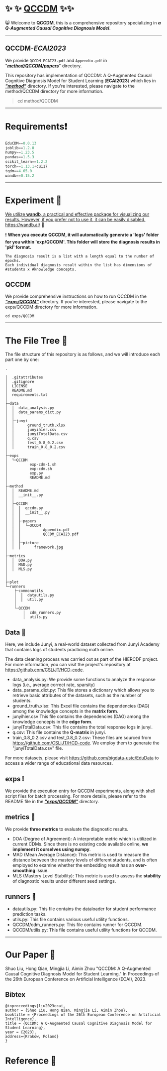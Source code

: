 # :sparkles: :sparkles: <u>QCCDM</u> :sparkles::sparkles:

:smile_cat: Welcome to **QCCDM**, this is a comprehensive repository specializing in ***a Q-Augmented Causal Cognitive Diagnosis Model***.

------

## QCCDM-*ECAI2023*

We provide `QCCDM-ECAI23.pdf` and  `Appendix.pdf` in "*<u>**method/QCCDM/papers**</u>*" directory.

This repository has implementation of QCCDM: A Q-Augmented Causal Cognitive Diagnosis Model for Student Learning (**ECAI2023**) which lies in *<u>**"method"**</u>* directory.  If you're interested, please navigate to the method/QCCDM directory for more information.

> cd method/QCCDM

------

# Requirements:heavy_exclamation_mark:

```python
EduCDM==0.0.13
joblib==1.2.0
numpy==1.23.5
pandas==1.5.3
scikit_learn==1.2.2
torch==1.13.1+cu117
tqdm==4.65.0
wandb==0.15.2
```

------

# Experiment :clap:

<u>We utilize **wandb**, a practical and effective package for visualizing our results. However, if you prefer not to use it, it can be easily disabled.</u> https://wandb.ai/ :scroll:

:exclamation: **When you execute QCCDM, it will automatically generate a 'logs' folder for you within 'exp/QCCDM'. This folder will store the diagnosis results in 'pkl' format.**

```
The diagnosis result is a list with a length equal to the number of epochs. 
Each individual diagnosis result within the list has dimensions of #students x #knowledge concepts.
```

## QCCDM

We provide comprehensive instructions on how to run QCCDM in the ***<u>"exps/QCCDM"</u>*** directory. If you're interested, please navigate to the exps/QCCDM directory for more information.

```
cd exps/QCCDM
```

------

# The File Tree :file_folder:

The file structure of this repository is as follows, and we will introduce each part one by one:

```
.

│  .gitattributes
│  .gitignore
│  LICENSE
│  README.md
│  requirements.txt
│
├─data
│  │  data_analysis.py
│  │  data_params_dict.py
│  │
│  ├─junyi
│  │      ground_truth.xlsx
│  │      junyihier.csv
│  │      junyiTotalData.csv
│  │      q.csv
│  │      test_0.8_0.2.csv
│  │      train_0.8_0.2.csv
│
├─exps
│  └─QCCDM
│          exp-cdm-1.sh
│          exp-cdm.sh
│          exp.py
│          README.md
│
├─method
│  │  README.md
│  │  __init__.py
│  │
│  ├─QCCDM
│  │  │  qccdm.py
│  │  │  __init__.py
│  │  │
│  │  ├─papers
│  │  │  └─QCCDM
│  │  │          Appendix.pdf
│  │  │          QCCDM_ECAI23.pdf
│  │  │
│  │  ├─picture
│  │  │      framework.jpg
│
├─metrics
│  │  DOA.py
│  │  MAD.py
│  │  MLS.py
│         
│
├─plot
└─runners
    ├─commonutils
    │  │  datautils.py
    │  │  util.py
    │
    └─QCCDM
        │  cdm_runners.py
        │  utils.py
```



## Data :whale:

Here, we include Junyi, a real-world dataset collected from Junyi Academy that contains logs of students practicing math online. 

The data cleaning process was carried out as part of the HIERCDF project. For more information, you can visit the project's repository at https://github.com/CSLiJT/HCD-code.

- data_analysis.py: We provide some functions to analyze the response logs (i.e., average correct rate, sparsity)
- data_params_dict.py: This file stores a dictionary which allows you to retrieve basic attributes of the datasets, such as the number of students.
- ground_truth.xlsx: This Excel file contains the dependencies (DAG) among the knowledge concepts in the **matrix form**.
- junyihier.csv This file contains the dependencies (DAG) among the knowledge concepts in the **edge form**.
- junyiTotalData.csv: This file contains the total response logs in junyi.
- q.csv: This file contains the **Q-matrix** in junyi.
- train_0.8_0.2.csv and test_0.8_0.2.csv: These files are sourced from https://github.com/CSLiJT/HCD-code. We employ them to generate the "junyiTotalData.csv" file.

For more datasets, please visit https://github.com/bigdata-ustc/EduData to access a wider range of educational data resources.

## exps :grey_exclamation:

We provide the execution entry for QCCDM experiments, along with shell script files for batch processing. For more details, please refer to the README file in the ***<u>"exps/QCCDM"</u>*** directory.

## metrics :dart:

We provide **three metrics** to evaluate the diagnostic results.

- DOA (Degree of Agreement): A interpretable metric which is utilized in current CDMs. Since there is no existing code available online, **we implement it ourselves using numpy**.
- MAD (Mean Average Distance): This metric is used to measure the distance between the mastery levels of different students, and is often employed to examine whether the embedding result has an **over-smoothing** issue.
- MLS (Mastery Level Stability): This metric is used to assess the **stability** of diagnostic results under different seed settings.

## runners :beginner:

- datautils.py: This file contains the dataloader for student performance prediction tasks.
- utils.py: This file contains various useful utility functions.
- QCCDM/cdm_runners.py: This file contains runner for QCCDM.
- QCCDM/utilis.py: This file contains useful utility functions for QCCDM.

------

# Our Paper :thought_balloon:

Shuo Liu, Hong Qian, Mingjia Li, Aimin Zhou "QCCDM: A Q-Augmented Causal Cognitive Diagnosis Model for Student Learning." In Proceedings of the 26th European Conference on Artificial Intelligence (ECAI), 2023.

## Bibtex

```
@inproceedings{liu2023ecai,
author = {Shuo Liu, Hong Qian, Mingjia Li, Aimin Zhou},
booktitle = {Proceedings of the 26th European Conference on Artificial Intelligence},
title = {QCCDM: A Q-Augmented Causal Cognitive Diagnosis Model for Student Learning},
year = {2023},
address={Kraków, Poland}
}
```

# Reference :raised_hands:



